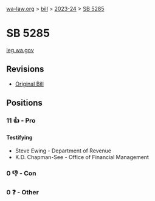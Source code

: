 [wa-law.org](/) > [bill](/bill/) > [2023-24](/bill/2023-24/) > [SB 5285](/bill/2023-24/sb/5285/)

# SB 5285
[leg.wa.gov](https://app.leg.wa.gov/billsummary?BillNumber=5285&Year=2023&Initiative=false)

## Revisions
* [Original Bill](1/)

## Positions
### 11 👍 - Pro
#### Testifying
* Steve Ewing - Department of Revenue
* K.D. Chapman-See - Office of Financial Management

### 0 👎 - Con

### 0 ❓ - Other

